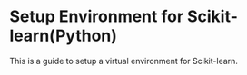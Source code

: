 # Setup Environment for Scikit-learn(Python)
This is a guide to setup a virtual environment for Scikit-learn.
